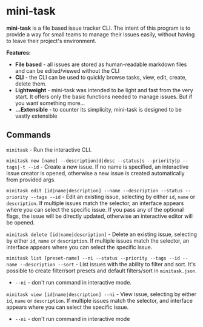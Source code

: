 # mini-task
**mini-task** is a file based issue tracker CLI. The intent of this program is to
provide a way for small teams to manage their issues easily, without having to leave their project's environment.

**Features:**

 - **File based** - all issues are stored as human-readable markdown files and
 can be edited/viewed without the CLI
 - **CLI** - the CLI can be used to quickly browse tasks, view, edit, create, delete them.
 - **Lightweight** - mini-task was intended to be light and fast from the very start.
 It offers only the basic functions needed to manage issues. But if you want something more...
 - **...Extensible** - to counter its simplicity, mini-task is designed to be vastly
 extensible

## Commands

`minitask` - Run the interactive CLI.

`minitask new [name] --description|d|desc --status|s --priority|p --tags|-t --id` -
Create a new issue. If no name is specified, an interactive issue creator is opened, otherwise
a new issue is created automatically from provided args.

`minitask edit [id|name|description] --name --description --status --priority --tags --id` - 
Edit an existing issue, selecting by either `id`, `name` or `description`. If multiple
issues match the selector, an interface appears where you can select the specific issue.
If you pass any of the optional flags, the issue will be directly updated, otherwise
an interactive editor will be opened.

`minitask delete [id|name|description]` - Delete an existing issue, selecting by
either `id`, `name` or `description`. If multiple issues match the selector, an 
interface appears where you can select the specific issue.

`minitask list [preset-name] --ni --status --priority --tags --id --name --description --sort` - List
issues with the ability to filter and sort. It's possible to create filter/sort presets and default filters/sort in `minitask.json`.

  - `--ni` - don't run command in interactive mode.

`minitask view [id|name|description] --ni` - View issue, selecting by either `id`, `name` or `description`. If multiple issues match the selector, and interface appears where you can select the specific issue.

  - `--ni` - don't run command in interactive mode